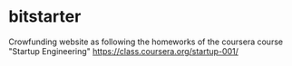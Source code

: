 bitstarter
==========

Crowfunding website as following the homeworks of the coursera course "Startup Engineering" 
https://class.coursera.org/startup-001/

